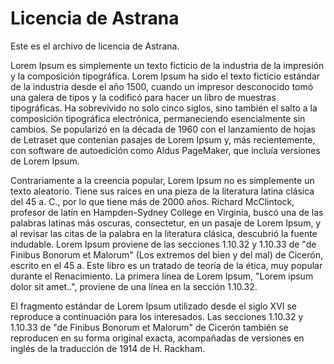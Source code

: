 ﻿# Licencia de Astrana

Este es el archivo de licencia de Astrana.

Lorem Ipsum es simplemente un texto ficticio de la industria de la impresión y la composición tipográfica. Lorem Ipsum ha sido el texto ficticio estándar de la industria desde el año 1500, cuando un impresor desconocido tomó una galera de tipos y la codificó para hacer un libro de muestras tipográficas. Ha sobrevivido no solo cinco siglos, sino también el salto a la composición tipográfica electrónica, permaneciendo esencialmente sin cambios. Se popularizó en la década de 1960 con el lanzamiento de hojas de Letraset que contenían pasajes de Lorem Ipsum y, más recientemente, con software de autoedición como Aldus PageMaker, que incluía versiones de Lorem Ipsum.

Contrariamente a la creencia popular, Lorem Ipsum no es simplemente un texto aleatorio. Tiene sus raíces en una pieza de la literatura latina clásica del 45 a. C., por lo que tiene más de 2000 años. Richard McClintock, profesor de latín en Hampden-Sydney College en Virginia, buscó una de las palabras latinas más oscuras, consectetur, en un pasaje de Lorem Ipsum, y al revisar las citas de la palabra en la literatura clásica, descubrió la fuente indudable. Lorem Ipsum proviene de las secciones 1.10.32 y 1.10.33 de "de Finibus Bonorum et Malorum" (Los extremos del bien y del mal) de Cicerón, escrito en el 45 a. Este libro es un tratado de teoría de la ética, muy popular durante el Renacimiento. La primera línea de Lorem Ipsum, "Lorem ipsum dolor sit amet..", proviene de una línea en la sección 1.10.32.

El fragmento estándar de Lorem Ipsum utilizado desde el siglo XVI se reproduce a continuación para los interesados. Las secciones 1.10.32 y 1.10.33 de "de Finibus Bonorum et Malorum" de Cicerón también se reproducen en su forma original exacta, acompañadas de versiones en inglés de la traducción de 1914 de H. Rackham.